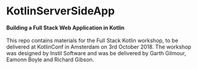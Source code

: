 # KotlinServerSideApp

**Building a Full Stack Web Application in Kotlin**<br><br>
This repo contains materials for the Full Stack Kotlin workshop, to be delivered at KotlinConf in Amsterdam on 3rd October 2018. The workshop was designed by Instil Software and was be delivered by Garth Gilmour, Eamonn Boyle and Richard Gibson.
